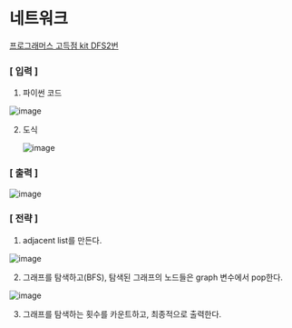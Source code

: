 # 네트워크



<a href="https://programmers.co.kr/learn/courses/30/lessons/43162"> 프로그래머스 고득점 kit DFS2번</a>



### [ 입력 ]

1. 파이썬 코드

![image](https://user-images.githubusercontent.com/42775225/91304777-01167f00-e7e5-11ea-8624-9a5678962e1c.png)





2. 도식

   ![image](https://user-images.githubusercontent.com/42775225/91304989-5357a000-e7e5-11ea-9f53-a7168ec83620.png)

### [ 출력 ]

![image](https://user-images.githubusercontent.com/42775225/91304232-2060dc80-e7e4-11ea-83c2-c0a2555847d0.png)



### [ 전략 ]

1. adjacent list를 만든다.

![image](https://user-images.githubusercontent.com/42775225/91305123-85690200-e7e5-11ea-8b34-290e3f4a65e8.png)



2. 그래프를 탐색하고(BFS), 탐색된 그래프의 노드들은 graph 변수에서 pop한다.

![image](https://user-images.githubusercontent.com/42775225/91305339-e1338b00-e7e5-11ea-9ebb-cd90d5e7cb32.png)



3. 그래프를 탐색하는 횟수를 카운트하고, 최종적으로 출력한다.